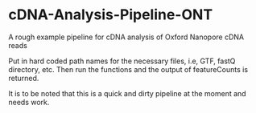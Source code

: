 # cDNA-Analysis-Pipeline-ONT
A rough example pipeline for cDNA analysis of Oxford Nanopore cDNA reads


Put in hard coded path names for the necessary files, i.e, GTF, fastQ directory, etc. Then run the functions and the output of featureCounts is returned. 

It is to be noted that this is a quick and dirty pipeline at the moment and needs work.
